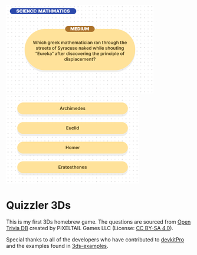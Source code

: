 <img src="gfx/top_screen.png" />
<img src="gfx/bottom_screen.png" />

# Quizzler 3Ds

This is my first 3Ds homebrew game. The questions are sourced from [Open Trivia DB](https://opentdb.com/) created by PIXELTAIL Games LLC (License: [CC BY-SA 4.0](https://creativecommons.org/licenses/by-sa/4.0/)).

Special thanks to all of the developers who have contributed to [devkitPro](https://devkitpro.org/) and the examples found in [3ds-examples](https://github.com/devkitPro/3ds-examples).
